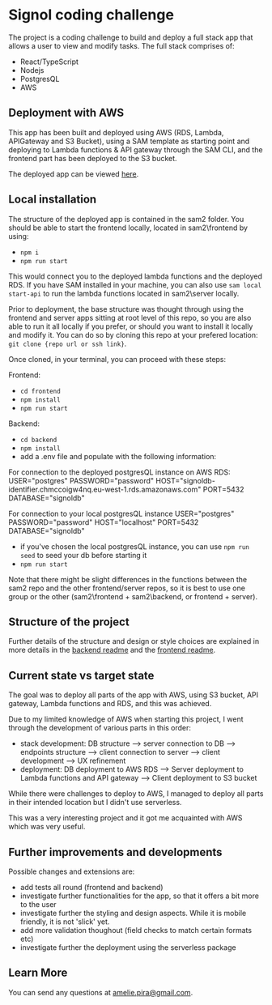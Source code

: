 # Signol coding challenge

The project is a coding challenge to build and deploy a full stack app that allows a user to view and modify tasks.
The full stack comprises of:

- React/TypeScript
- Nodejs
- PostgresQL
- AWS

## Deployment with AWS

This app has been built and deployed using AWS (RDS, Lambda, APIGateway and S3 Bucket), using a SAM template as starting point and deploying to Lambda functions & API gateway through the SAM CLI, and the frontend part has been deployed to the S3 bucket.

The deployed app can be viewed [here](http://sam2-websitebucket-fjrjfopk9wed.s3-website-eu-west-1.amazonaws.com/).

## Local installation

The structure of the deployed app is contained in the sam2 folder. You should be able to start the frontend locally, located in sam2\frontend by using:

- `npm i`
- `npm run start`

This would connect you to the deployed lambda functions and the deployed RDS. If you have SAM installed in your machine, you can also use `sam local start-api` to run the lambda functions located in sam2\server locally.

Prior to deployment, the base structure was thought through using the frontend and server apps sitting at root level of this repo, so you are also able to run it all locally if you prefer, or should you want to install it locally and modify it. You can do so by cloning this repo at your prefered location: `git clone {repo url or ssh link}`.

Once cloned, in your terminal, you can proceed with these steps:

Frontend:

- `cd frontend`
- `npm install`
- `npm run start`

Backend:

- `cd backend`
- `npm install`
- add a .env file and populate with the following information:

For connection to the deployed postgresQL instance on AWS RDS:
USER="postgres"
PASSWORD="password"
HOST="signoldb-identifier.chmccoigw4nq.eu-west-1.rds.amazonaws.com"
PORT=5432
DATABASE="signoldb"

For connection to your local postgresQL instance
USER="postgres"
PASSWORD="password"
HOST="localhost"
PORT=5432
DATABASE="signoldb"

- if you've chosen the local postgresQL instance, you can use `npm run seed` to seed your db before starting it
- `npm run start`

Note that there might be slight differences in the functions between the sam2 repo and the other frontend/server repos, so it is best to use one group or the other (sam2\frontend + sam2\backend, or frontend + server).

## Structure of the project

Further details of the structure and design or style choices are explained in more details in the [backend readme](./sam2/backend/README.md) and the [frontend readme](./sam2/frontend/README.md).

## Current state vs target state

The goal was to deploy all parts of the app with AWS, using S3 bucket, API gateway, Lambda functions and RDS, and this was achieved.

Due to my limited knowledge of AWS when starting this project, I went through the development of various parts in this order:

- stack development: DB structure --> server connection to DB --> endpoints structure --> client connection to server --> client development --> UX refinement
- deployment: DB deployment to AWS RDS --> Server deployment to Lambda functions and API gateway --> Client deployment to S3 bucket

While there were challenges to deploy to AWS, I managed to deploy all parts in their intended location but I didn't use serverless.

This was a very interesting project and it got me acquainted with AWS which was very useful.

## Further improvements and developments

Possible changes and extensions are:

- add tests all round (frontend and backend)
- investigate further functionalities for the app, so that it offers a bit more to the user
- investigate further the styling and design aspects. While it is mobile friendly, it is not 'slick' yet.
- add more validation thoughout (field checks to match certain formats etc)
- investigate further the deployment using the serverless package

## Learn More

You can send any questions at amelie.pira@gmail.com.
